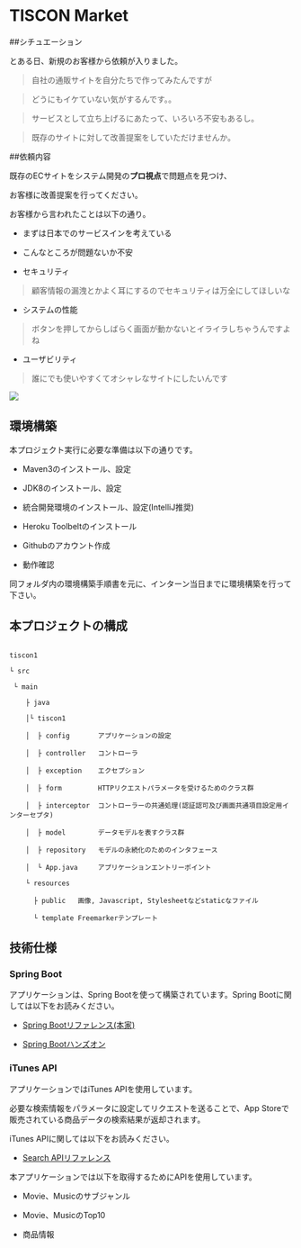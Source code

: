 # TISCON Market



##シチュエーション



とある日、新規のお客様から依頼が入りました。



>自社の通販サイトを自分たちで作ってみたんですが

>どうにもイケていない気がするんです。。

>サービスとして立ち上げるにあたって、いろいろ不安もあるし。

>既存のサイトに対して改善提案をしていただけませんか。



##依頼内容



既存のECサイトをシステム開発の**プロ視点**で問題点を見つけ、

お客様に改善提案を行ってください。



お客様から言われたことは以下の通り。

 - まずは日本でのサービスインを考えている

 - こんなところが問題ないか不安

  - セキュリティ

  >顧客情報の漏洩とかよく耳にするのでセキュリティは万全にしてほしいな

  - システムの性能

  >ボタンを押してからしばらく画面が動かないとイライラしちゃうんですよね

  - ユーザビリティ

  >誰にでも使いやすくてオシャレなサイトにしたいんです







![](https://circleci.com/gh/tiscon/tiscon1-pre.svg?style=shield&circle-token=8f99c0e6c923ca570acda8c3640446fdacad2a47)



## 環境構築

本プロジェクト実行に必要な準備は以下の通りです。

 - Maven3のインストール、設定

 - JDK8のインストール、設定

 - 統合開発環境のインストール、設定(IntelliJ推奨)

 - Heroku Toolbeltのインストール

 - Githubのアカウント作成

 - 動作確認



同フォルダ内の環境構築手順書を元に、インターン当日までに環境構築を行って下さい。



## 本プロジェクトの構成



```

tiscon1

└ src

 └ main

    ├ java

    │└ tiscon1

    │  ├ config       アプリケーションの設定

    │  ├ controller   コントローラ

    │  ├ exception    エクセプション

    │  ├ form         HTTPリクエストパラメータを受けるためのクラス群

    │  ├ interceptor  コントローラーの共通処理(認証認可及び画面共通項目設定用インターセプタ)

    │  ├ model        データモデルを表すクラス群

    │  ├ repository   モデルの永続化のためのインタフェース

    │  └ App.java     アプリケーションエントリーポイント

    └ resources

      ├ public   画像, Javascript, Stylesheetなどstaticなファイル

      └ template Freemarkerテンプレート

```



## 技術仕様

### Spring Boot



アプリケーションは、Spring Bootを使って構築されています。Spring Bootに関しては以下をお読みください。



- [Spring Bootリファレンス(本家)](http://docs.spring.io/spring-boot/docs/1.3.1.RELEASE/reference/htmlsingle/)

- [Spring Bootハンズオン](http://jsug-spring-boot-handson.readthedocs.org/en/latest/)





### iTunes API

アプリケーションではiTunes APIを使用しています。

必要な検索情報をパラメータに設定してリクエストを送ることで、App Storeで販売されている商品データの検索結果が返却されます。



iTunes APIに関しては以下をお読みください。

- [Search APIリファレンス](https://www.apple.com/itunes/affiliates/resources/documentation/itunes-store-web-service-search-api.html)



本アプリケーションでは以下を取得するためにAPIを使用しています。

- Movie、Musicのサブジャンル

- Movie、MusicのTop10

- 商品情報